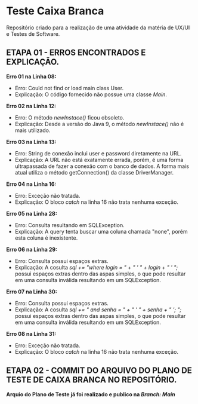 # Teste Caixa Branca
Repositório criado para a realização de uma atividade da matéria de UX/UI e Testes de Software.

## ETAPA 01 - ERROS ENCONTRADOS E EXPLICAÇÃO.
**Erro 01 na Linha 08:**
- Erro: Could not find or load main class User.
- Explicação: O código fornecido não possue uma classe *Main*.

**Erro 02 na Linha 12:**
- Erro: O método *newInstace()* ficou obsoleto.
- Explicação: Desde a versão do Java 9, o método *newInstace()* não é mais utilizado.

**Erro 03 na Linha 13:**
- Erro: String de conexão inclui user e password diretamente na URL.
- Explicação: A URL não está exatamente errada, porém, é uma forma ultrapassada de fazer a conexão com o banco de dados. A forma mais atual utiliza o método getConnection() da classe DriverManager.

**Erro 04 na Linha 16:**
- Erro: Exceção não tratada.
- Explicação: O bloco *catch* na linha 16 não trata nenhuma exceção.

**Erro 05 na Linha 28:**
- Erro: Consulta resultando em SQLException.
- Explicação: A query tenta buscar uma coluna chamada "none", porém esta coluna é inexistente. 

**Erro 06 na Linha 29:**
- Erro: Consulta possui espaços extras.
- Explicação: A cosulta *sql += "where login = " + " ' " + login + " ' ";* possui espaços extras dentro das aspas simples, o que pode resultar em uma consulta inválida resultando em um SQLException.

**Erro 07 na Linha 30:**
- Erro: Consulta possui espaços extras.
- Explicação: A cosulta *sql += " and senha = " + " ' " + senha + " '; ";* possui espaços extras dentro das aspas simples, o que pode resultar em uma consulta inválida resultando em um SQLException.

**Erro 08 na Linha 31:**
- Erro: Exceção não tratada.
- Explicação: O bloco *catch* na linha 16 não trata nenhuma exceção.

## ETAPA 02 - COMMIT DO ARQUIVO DO PLANO DE TESTE DE CAIXA BRANCA NO REPOSITÓRIO.
**Arquio do Plano de Teste já foi realizado e publico na *Branch: Main***

